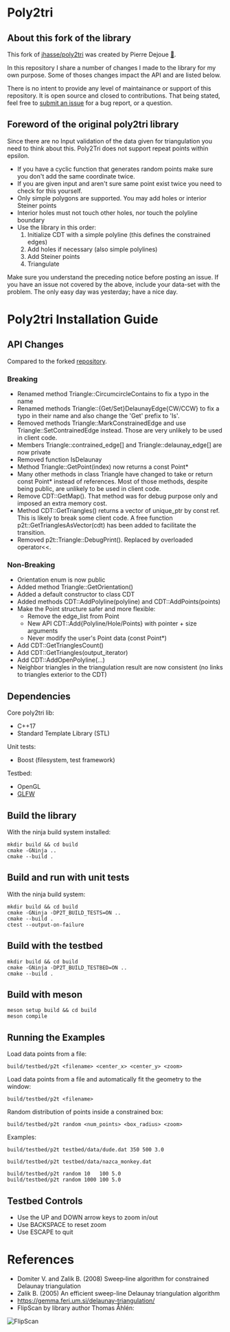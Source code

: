 ﻿Poly2tri
========

## About this fork of the library

This fork of [jhasse/poly2tri](https://github.com/jhasse/poly2tri) was created by Pierre Dejoue [:email:](mailto:pierre.dejoue@gmail.com).

In this repository I share a number of changes I made to the library for my own purpose. Some of thoses changes impact the API and are listed below.

There is no intent to provide any level of maintainance or support of this repository. It is open source and closed to contributions. That being stated, feel free to [submit an issue](https://github.com/pierre-dejoue/poly2tri/issues/new) for a bug report, or a question.

## Foreword of the original poly2tri library

Since there are no Input validation of the data given for triangulation you need
to think about this. Poly2Tri does not support repeat points within epsilon.

* If you have a cyclic function that generates random points make sure you don't
  add the same coordinate twice.
* If you are given input and aren't sure same point exist twice you need to
  check for this yourself.
* Only simple polygons are supported. You may add holes or interior Steiner points
* Interior holes must not touch other holes, nor touch the polyline boundary
* Use the library in this order:
  1. Initialize CDT with a simple polyline (this defines the constrained edges)
  2. Add holes if necessary (also simple polylines)
  3. Add Steiner points
  4. Triangulate

Make sure you understand the preceding notice before posting an issue. If you have
an issue not covered by the above, include your data-set with the problem.
The only easy day was yesterday; have a nice day. <Mason Green>

Poly2tri Installation Guide
===========================

API Changes
-----------

Compared to the forked [repository](https://github.com/jhasse/poly2tri).

### Breaking

- Renamed method Triangle::CircumcircleContains to fix a typo in the name
- Renamed methods Triangle::{Get/Set}DelaunayEdge{CW/CCW} to fix a typo in their name and also change the 'Get' prefix to 'Is'.
- Removed methods Triangle::MarkConstrainedEdge and use Triangle::SetContrainedEdge instead. Those are very unlikely to be used in client code.
- Members Triangle::contrained_edge[] and Triangle::delaunay_edge[] are now private
- Removed function IsDelaunay
- Method Triangle::GetPoint(index) now returns a const Point*
- Many other methods in class Triangle have changed to take or return const Point* instead of references.
  Most of those methods, despite being public, are unlikely to be used in client code.
- Remove CDT::GetMap(). That method was for debug purpose only and imposed an extra memory cost.
- Method CDT::GetTriangles() returns a vector of unique_ptr by const ref. This is likely to break some client
  code. A free function p2t::GetTrianglesAsVector(cdt) has been added to facilitate the transition.
- Removed p2t::Triangle::DebugPrint(). Replaced by overloaded operator<<.

### Non-Breaking

- Orientation enum is now public
- Added method Triangle::GetOrientation()
- Added a default constructor to class CDT
- Added methods CDT::AddPolyline(polyline) and CDT::AddPoints(points)
- Make the Point structure safer and more flexible:
    - Remove the edge_list from Point
    - New API CDT::Add{Polyline/Hole/Points} with pointer + size arguments
    - Never modify the user's Point data (const Point*)
- Add CDT::GetTrianglesCount()
- Add CDT::GetTriangles(output_iterator)
- Add CDT::AddOpenPolyline(...)
- Neighbor triangles in the triangulation result are now consistent (no links to triangles exterior to the CDT)

Dependencies
------------

Core poly2tri lib:

* C++17
* Standard Template Library (STL)

Unit tests:

* Boost (filesystem, test framework)

Testbed:

* OpenGL
* [GLFW](http://glfw.sf.net)

Build the library
-----------------

With the ninja build system installed:

```
mkdir build && cd build
cmake -GNinja ..
cmake --build .
```

Build and run with unit tests
----------------------------

With the ninja build system:

```
mkdir build && cd build
cmake -GNinja -DP2T_BUILD_TESTS=ON ..
cmake --build .
ctest --output-on-failure
```

Build with the testbed
----------------------

```
mkdir build && cd build
cmake -GNinja -DP2T_BUILD_TESTBED=ON ..
cmake --build .
```

Build with meson
----------------

```
meson setup build && cd build
meson compile
```

Running the Examples
--------------------

Load data points from a file:
```
build/testbed/p2t <filename> <center_x> <center_y> <zoom>
```
Load data points from a file and automatically fit the geometry to the window:
```
build/testbed/p2t <filename>
```
Random distribution of points inside a constrained box:
```
build/testbed/p2t random <num_points> <box_radius> <zoom>
```
Examples:
```
build/testbed/p2t testbed/data/dude.dat 350 500 3.0

build/testbed/p2t testbed/data/nazca_monkey.dat

build/testbed/p2t random 10   100 5.0
build/testbed/p2t random 1000 100 5.0
```

Testbed Controls
----------------

- Use the UP and DOWN arrow keys to zoom in/out
- Use BACKSPACE to reset zoom
- Use ESCAPE to quit

References
==========

- Domiter V. and Zalik B. (2008) Sweep‐line algorithm for constrained Delaunay triangulation
- Zalik B. (2005) An efficient sweep-line Delaunay triangulation algorithm
- https://gemma.feri.um.si/delaunay-triangulation/
- FlipScan by library author Thomas Åhlén:

![FlipScan](doc/FlipScan.png)
